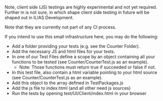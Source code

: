 Note, client side (JS) testings are highly experimental and not yet required. Further in is not sure, 
in which shape client side testing in future will be shaped out in ILIAS Development.

Note that they are currently not part of any CI process.

If you intend to use this small infrastructure here, you may do the following:

- Add a folder providing your tests (e.g. see the Counter Folder).
- Add the necessary JS and html files for your tests.
- In one of our Test Files define a scope by an object containing all your functions to be tested (see Counter/CounterTest.js as an example).
  - Note: Those functions must return true if succeeded or false if not.
- In this test file, also contain a html variable pointing to your html source (see Counter/CounterTest.js as an example).
- Add this object to the array defined in TestPackages.js
- Add the js file to index.html (and all other need js sources)
- Run the tests by opening test/UI/Client/index.html in your browser


